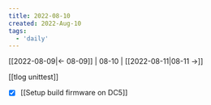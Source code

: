 ```yaml
---
title: 2022-08-10
created: 2022-Aug-10
tags:
  - 'daily'
---
```


[[2022-08-09|<- 08-09]] | 08-10 | [[2022-08-11|08-11 ->]]


[[tlog unittest]]
- [x] [[Setup build firmware on DC5]]